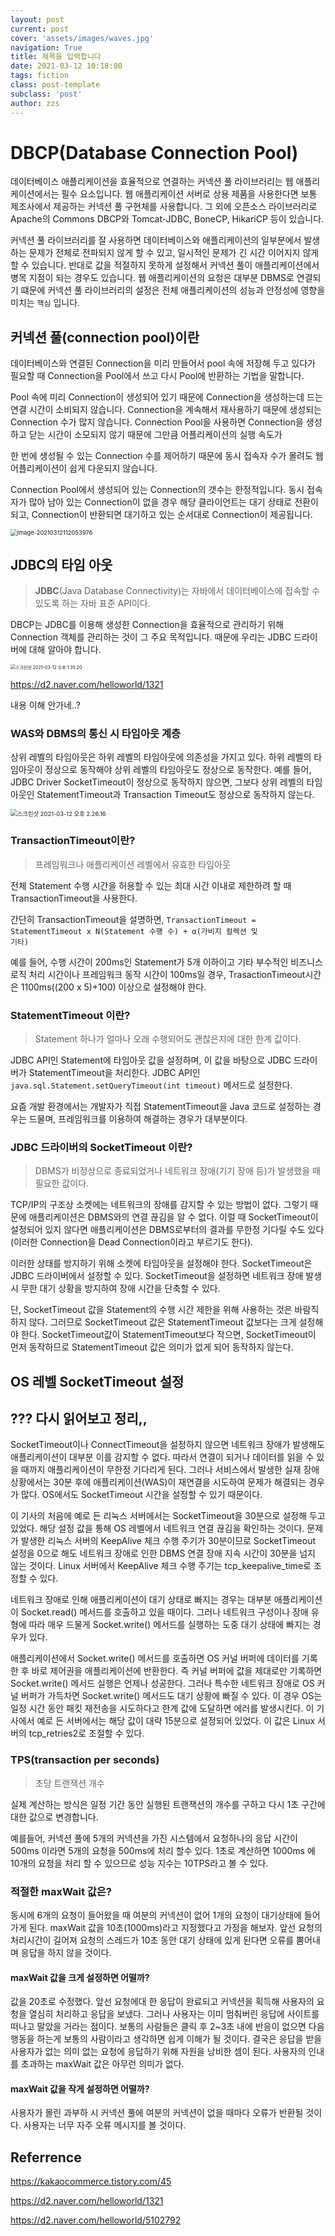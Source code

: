 ```yaml
---
layout: post
current: post
cover: 'assets/images/waves.jpg'
navigation: True
title: 제목을 입력합니다
date: 2021-03-12 10:18:00
tags: fiction
class: post-template
subclass: 'post'
author: zzs
---
```


# DBCP(Database Connection Pool)

데이터베이스 애플리케이션을 효율적으로 연결하는 커넥션 풀 라이브러리는 웹 애플리케이션에서는 필수 요소입니다. 웹 애플리케이션 서버로 상용 제품을 사용한다면 보통 제조사에서 제공하는 커넥션 풀 구현체를 사용합니다. 그 외에 오픈소스 라이브러리로 Apache의 Commons DBCP와 Tomcat-JDBC, BoneCP, HikariCP 등이 있습니다.

커넥션 풀 라이브러리를 잘 사용하면 데이터베이스와 애플리케이션의 일부분에서 발생하는 문제가 전체로 전파되지 않게 할 수 있고, 일시적인 문제가 긴 시간 이어지지 않게 할 수 있습니다. 반대로 값을 적절하지 못하게 설정해서 커넥션 풀이 애플리케이션에서 병목 지점이 되는 경우도 있습니다. 웹 애플리케이션의 요청은 대부분 DBMS로 연결되기 떄문에 커넥션 풀 라이브러리의 설정은 전체 애플리케이션의 성능과 안정성에 영향을 미치는 <code>핵심</code> 입니다.

## 커넥션 풀(connection pool)이란

데이터베이스와 연결된 Connection을 미리 만들어서 pool 속에 저장해 두고 있다가 필요할 때 Connection을 Pool에서 쓰고 다시 Pool에 반환하는 기법을 말합니다.

Pool 속에 미리 Connection이 생성되어 있기 때문에 Connection을 생성하는데 드는 연결 시간이 소비되지 않습니다. Connection을 계속해서 재사용하기 때문에 생성되는  Connection 수가 많지 않습니다. Connection Pool을 사용하면 Connection을 생성하고 닫는 시간이 소모되지 않기 때문에 그만큼 어플리케이션의 실행 속도가

한 번에 생성될 수 있는 Connection 수를 제어하기 때문에 동시 접속자 수가 몰려도 웹 어플리케이션이 쉽게 다운되지 않습니다.

Connection Pool에서 생성되어 있는 Connection의 갯수는 한정적입니다. 동시 접속자가 많아 남아 있는 Connection이 없을 경우 해당 클라이언트는 대기 상태로 전환이 되고, Connection이 반환되면 대기하고 있는 순서대로 Connection이 제공됩니다.

<img src="/Users/FASOL/Library/Application Support/typora-user-images/image-20210312112053976.png" alt="image-20210312112053976" style="zoom:67%;" />





## JDBC의 타임 아웃

>  **JDBC**(Java Database Connectivity)는 자바에서 데이터베이스에 접속할 수 있도록 하는 자바 표준 API이다.

DBCP는 JDBC를 이용해 생성한 Connection을 효율적으로 관리하기 위해 Connection 객체를 관리하는 것이 그 주요 목적입니다. 때문에 우리는 JDBC 드라이버에 대해 알아야 합니다.

<img src="/Users/FASOL/Desktop/스크린샷 2021-03-12 오후 1.35.20.png" alt="스크린샷 2021-03-12 오후 1.35.20" style="zoom:50%;" />

https://d2.naver.com/helloworld/1321

내용 이해 안가네..?



### WAS와 DBMS의 통신 시 타임아웃 계층

상위 레벨의 타임아웃은 하위 레벨의 타임아웃에 의존성을 가지고 있다. 하위 레벨의 타임아웃이 정상으로 동작해야 상위 레벨의 타임아웃도 정상으로 동작한다. 예를 들어, JDBC Driver SocketTimeout이 정상으로 동작하지 않으면, 그보다 상위 레벨의 타임아웃인 StatementTimeout과 Transaction Timeout도 정상으로 동작하지 않는다.

<img src="/Users/FASOL/Desktop/스크린샷 2021-03-12 오후 2.26.16.png" alt="스크린샷 2021-03-12 오후 2.26.16" style="zoom:67%;" />



### TransactionTimeout이란?

> 프레임워크나 애플리케이션 레벨에서 유효한 타임아웃

 전체 Statement 수행 시간을 허용할 수 있는 최대 시간 이내로 제한하려 할 때 TransactionTimeout을 사용한다.

간단히 TransactionTimeout을 설명하면, <code>TransactionTimeout = StatementTimeout x N(Statement 수행 수) + α(가비지 컬렉션 및 기타)</code>

예를 들어, 수행 시간이 200ms인 Statement가 5개 이하이고 기타 부수적인 비즈니스 로직 처리 시간이나 프레임워크 동작 시간이 100ms일 경우, TrasactionTimeout시간은 1100ms((200 x 5)+100) 이상으로 설정해야 한다.



### StatementTimeout 이란?

> Statement 하나가 얼마나 오래 수행되어도 괜찮은지에 대한 한계 값이다.

JDBC API인 Statement에 타임아웃 값을 설정하며, 이 값을 바탕으로 JDBC 드라이버가 StatementTimeout을 처리한다. JDBC API인 <code>java.sql.Statement.setQueryTimeout(int timeout)</code> 메서드로 설정한다.

요즘 개발 환경에서는 개발자가 직접 StatementTimeout을 Java 코드로 설정하는 경우는 드물며, 프레임워크를 이용하여 해결하는 경우가 대부분이다.



### JDBC 드라이버의 SocketTimeout 이란?

> DBMS가 비정상으로 종료되었거나 네트워크 장애(기기 장애 등)가 발생했을 때 필요한 값이다. 

TCP/IP의 구조상 소켓에는 네트워크의 장애를 감지할 수 있는 방법이 없다. 그렇기 때문에 애플리케이션은 DBMS와의 연결 끊김을 알 수 없다. 이럴 때 SocketTimeout이 설정되어 있지 않다면 애플리케이션은 DBMS로부터의 결과를 무한정 기다릴 수도 있다(이러한 Connection을 Dead Connection이라고 부르기도 한다).

이러한 상태를 방지하기 위해 소켓에 타임아웃을 설정해야 한다. SocketTimeout은 JDBC 드라이버에서 설정할 수 있다. SocketTimeout을 설정하면 네트워크 장애 발생 시 무한 대기 상황을 방지하여 장애 시간을 단축할 수 있다.

단, SocketTimeout 값을 Statement의 수행 시간 제한을 위해 사용하는 것은 바람직하지 않다. 그러므로 SocketTimeout 값은 StatementTimeout 값보다는 크게 설정해야 한다. SocketTimeout값이 StatementTimeout보다 작으면, SocketTimeout이 먼저 동작하므로 StatementTimeout 값은 의미가 없게 되어 동작하지 않는다.



## OS 레벨 SocketTimeout 설정

## ??? 다시 읽어보고 정리,,

SocketTimeout이나 ConnectTimeout을 설정하지 않으면 네트워크 장애가 발생해도 애플리케이션이 대부분 이를 감지할 수 없다. 따라서 연결이 되거나 데이터를 읽을 수 있을 때까지 애플리케이션이 무한정 기다리게 된다. 그러나 서비스에서 발생한 실재 장애 상황에서는 30분 후에 애플리케이션(WAS)이 재연결을 시도하여 문제가 해결되는 경우가 많다. OS에서도 SocketTimeout 시간을 설정할 수 있기 때문이다.

이 기사의 처음에 예로 든 리눅스 서버에서는 SocketTimeout을 30분으로 설정해 두고 있었다. 해당 설정 값을 통해 OS 레벨에서 네트워크 연결 끊김을 확인하는 것이다. 문제가 발생한 리눅스 서버의 KeepAlive 체크 수행 주기가 30분이므로 SocketTimeout 설정을 0으로 해도 네트워크 장애로 인한 DBMS 연결 장애 지속 시간이 30분을 넘지 않는 것이다. Linux 서버에서 KeepAlive 체크 수행 주기는 tcp_keepalive_time로 조정할 수 있다.

네트워크 장애로 인해 애플리케이션이 대기 상태로 빠지는 경우는 대부분 애플리케이션이 Socket.read() 메서드를 호출하고 있을 때이다. 그러나 네트워크 구성이나 장애 유형에 따라 매우 드물게 Socket.write() 메서드를 실행하는 도중 대기 상태에 빠지는 경우가 있다.

애플리케이션에서 Socket.write() 메서드를 호출하면 OS 커널 버퍼에 데이터를 기록한 후 바로 제어권을 애플리케이션에 반환한다. 즉 커널 버퍼에 값을 제대로만 기록하면 Socket.write() 메서드 실행은 언제나 성공한다. 그러나 특수한 네트워크 장애로 OS 커널 버퍼가 가득차면 Socket.write() 메서드도 대기 상황에 빠질 수 있다. 이 경우 OS는 일정 시간 동안 패킷 재전송을 시도하다고 한계 값에 도달하면 에러를 발생시킨다. 이 기사에서 예로 든 서버에서는 해당 값이 대략 15분으로 설정되어 있었다. 이 값은 Linux 서버의 tcp_retries2로 조절할 수 있다.

### TPS(transaction per seconds)

> 초당 트랜잭션 개수

실제 계산하는 방식은 일정 기간 동안 실행된 트랜잭션의 개수를 구하고 다시 1초 구간에 대한 값으로 변경합니다. 

예를들어, 커넥션 풀에 5개의 커넥션을 가진 시스템에서 요청하나의 응답 시간이 500ms 이라면 5개의 요청을 500ms에 처리 할수 있다. 1초로 계산하면 1000ms 에 10개의 요청을 처리 할 수 있으므로 성능 지수는 10TPS라고 볼 수 있다.

### 적절한 maxWait 값은?

동시에 6개의 요청이 들어왔을 때 여분의 커넥션이 없어 1개의 요청이 대기상태에 들어가게 된다.  maxWait 값을 10초(1000ms)라고 지정했다고 가정을 해보자. 앞선 요청의 처리시간이 길어져 요청의 스레드가 10초 동안 대기 상태에 있게 된다면 오류를 뿜어내며 응답을 하지 않을 것이다.

#### maxWait 값을 크게 설정하면 어떨까?

 값을 20초로 수정했다. 앞선 요청에대 한 응답이 완료되고 커넥션을 획득해 사용자의 요청을 열심히 처리하고 응답을 보냈다. 그러나 사용자는 이미 멈춰버린 응답에 사이트를 떠나고 말았을 거라는 점이다. 보통의 사람들은 클릭 후 2~3초 내에 반응이 없으면 다음 행동을 하는게 보통의 사람이라고 생각하면 쉽게 이해가 될 것이다. 결국은 응답을 받을 사용자가 없는 의미 없는 요청에 응답하기 위해 자원을 낭비한 셈이 된다. 사용자의 인내를 초과하는 maxWait 값은 아무런 의미가 없다.

#### maxWait 값을 작게 설정하면 어떨까? 

사용자가 몰린 과부하 시 커넥션 풀에 여분의 커넥션이 없을 때마다 오류가 반환될 것이다. 사용자는 너무 자주 오류 메시지를 볼 것이다.







## Referrence

https://kakaocommerce.tistory.com/45

https://d2.naver.com/helloworld/1321

https://d2.naver.com/helloworld/5102792